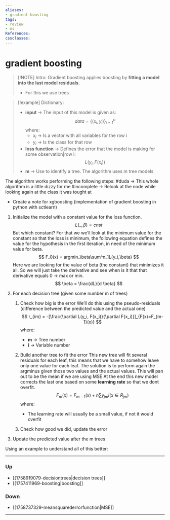 ```yaml
---
aliases:
- gradient boosting
tags:
- review
- ms
References:
cssclasses:
---
```

# gradient boosting
> [!NOTE] Intro: 
> Gradient boosting applies boosting by **fitting a model into the last model residuals**.
> - For this we use trees
> 

> [!example] Dictionary: 
> - **input** → The input of this model is given as: 
>   $$ data= \{(x_i,y_i)\}^n_{i=1}$$
>   where:
>   - $x_i$ → Is a vector with all variables for the row i
>   - $y_i$ → Is the class for that row
> - **loss function** → Defines the error that the model is making for some observation|row i:
>   $$L(y_i, F(x_i))$$
> - **m** → Use to identify a tree. The algorithm uses m tree models

The algorithm works performing the following steps: 
#duda → This whole algorithm is a little dizzy for me
#incomplete → Relook at the node while looking again at the class it was tought at
- Create a note for xgboosting (implementation of gradient boosting in python with sctlearn)

1. Initialize the model with a constant value for the loss function. $$L(\_,\beta) = cnst$$
   But which constant? For that we we’ll look at the minimum value for the constant so that the loss is minimum, the following equation defines the value for the hypothesis in the first iteration, in need of the minimum value for beta.
   $$
   F_0(x) = argmin_\beta\sum^n_1L(y_i,\beta)
   $$
   Here we are looking for the value of beta (the constant) that minimizes it all. So we will just take the derivative and see when is it that that derivative equals 0 → max or min. 
   $$
   \beta = \frac{dL}{d \beta}
   $$
2. For each decision tree (given some number m of trees)
	1. Check how big is the error
	   We’ll do this using the pseudo-residuals (difference between the predicted value and the actual one)
	   $$
	   r_{im} = -[\frac{\partial L(y_i, F(x_i)}{\partial F(x_i)}]_{F(x)=F_{m-1}(x)}
	   $$
	   where:
	   - **m** → Tree number
	   - **i** → Variable number
	     
	2. Build another tree to fit the error
	   This new tree will fit several residuals for each leaf, this means that we have to somehow leave only one value for each leaf.
	   The solution is to perform again the argminus given those two values and the actual values. This will pan out to be the mean if we are using MSE
	   At the end this new model corrects the last one based on some **learning rate** so that we dont overfit.
	   $$
	   F_m(x) = F_{m-1}(x) + n \sum y_{jm}I (x\in R_{jm})
	   $$
	   where:
	   - The learning rate will usually be a small value, if not it would overfit
	3. Check how good we did, update the error
	   
3. Update the predicted value after the m trees

Using an example to understand all of this better:

***
### Up
- [[1758919079-decisiontrees|decision trees]]
- [[1757411969-boosting|boosting]]
### Down
- [[1758737329-meansquarederrorfunction|MSE]]
***
